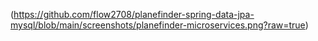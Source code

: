(https://github.com/flow2708/planefinder-spring-data-jpa-mysql/blob/main/screenshots/planefinder-microservices.png?raw=true)
